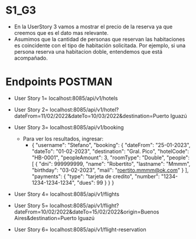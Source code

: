 # S1_G3
- En la UserStory 3 vamos a mostrar el precio de la reserva ya que creemos que es el dato mas relevante.
- Asumimos que la cantidad de personas que reservan las habitaciones es coincidente con el tipo de habitación solicitada. Por ejemplo, si una persona reserva una habitacion doble, entendemos que está acompañado.

# Endpoints POSTMAN
- User Story 1= localhost:8085/api/v1/hotels

- User Story 2= localhost:8085/api/v1/hotel?dateFrom=11/02/2022&dateTo=10/03/2022&destination=Puerto Iguazú

- User Story 3= localhost:8085/api/v1/booking
  - Para ver los resultados, ingresar:
    - {     "username": "Stefano",     "booking": {         "dateFrom": "25-01-2023",         "dateTo": "01-02-2023",         "destination": "Gral. Pico",         "hotelCode": "HB-0001",         "peopleAmount": 3,         "roomType": "Double",         "people": [             {                 "dni": 999999999,                 "name": "Robertito",                 "lastname": "Mmmm",                 "birthday": "03-02-2023",                 "mail": "roertito.mmmm@ok.com"             }         ],         "payments": {             "type": "tarjeta de credito",             "number": "1234-1234-1234-1234",             "dues": 99         }     } }

- User Story 4= localhost:8085/api/v1/flights

- User Story 5= localhost:8085/api/v1/flight?dateFrom=10/02/2022&dateTo=15/02/2022&origin=Buenos Aires&destination=Puerto Iguazú

- User Story 6= localhost:8085/api/v1/flight-reservation
